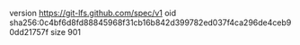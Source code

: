 version https://git-lfs.github.com/spec/v1
oid sha256:0c4bf6d8fd88845968f31cb16b842d399782ed037f4ca296de4ceb90dd21757f
size 901
